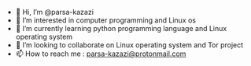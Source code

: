 - 👋 Hi, I’m @parsa-kazazi
- 👀 I’m interested in computer programming and Linux os
- 🌱 I’m currently learning python programming language and Linux operating system
- 💞️ I’m looking to collaborate on Linux operating system and Tor project
- 📫 How to reach me : parsa-kazazi@protonmail.com

<!---
parsa-kazazi/parsa-kazazi is a ✨ special ✨ repository because its `README.md` (this file) appears on your GitHub profile.
You can click the Preview link to take a look at your changes.
--->
